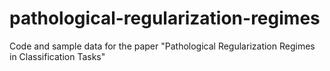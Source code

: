 # pathological-regularization-regimes
Code and sample data for the paper "Pathological Regularization Regimes in Classification Tasks"
